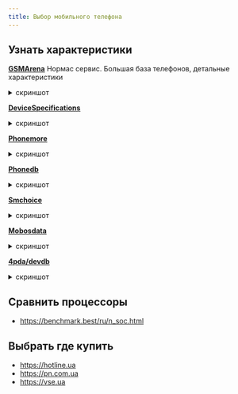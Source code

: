 ```yaml
---
title: Выбор мобильного телефона
---
```


## Узнать характеристики

**[GSMArena](https://www.gsmarena.com/nokia-phones-1.php)**
Нормас сервис. Большая база телефонов, детальные характеристики
<details><summary markdown="0">скриншот</summary>
![img](/files/phonespecs/gsmarena.jpg)
</details>

**[DeviceSpecifications](https://www.devicespecifications.com/en/brand/33b93)**
<details><summary markdown="0">скриншот</summary>
![img](/files/phonespecs/devicespecifications.jpg)
</details>

**[Phonemore](http://www.phonemore.com)**
<details><summary markdown="0">скриншот</summary>
![img](/files/phonespecs/phonemore.jpg)
</details>

**[Phonedb](http://phonedb.net/)**
<details><summary markdown="0">скриншот</summary>
![img](/files/phonespecs/phonedb.jpg)
</details>

**[Smchoice](http://www.gsmchoice.co.uk)**
<details><summary markdown="0">скриншот</summary>
![img](/files/phonespecs/gsmchoice.jpg)
</details>

**[Mobosdata](https://www.mobosdata.com)**
<details><summary markdown="0">скриншот</summary>
![img](/files/phonespecs/mobosdata.jpg)
</details>

**[4pda/devdb](https://4pda.to/devdb/phones/nokia/all)**
<details><summary markdown="0">скриншот</summary>
![img](/files/phonespecs/4pda.jpg)
</details>


## Сравнить процессоры
- <https://benchmark.best/ru/n_soc.html>


## Выбрать где купить
- <https://hotline.ua>
- <https://pn.com.ua>
- <https://vse.ua>
